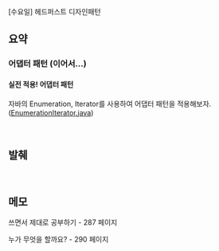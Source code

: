 [수요일] 헤드퍼스트 디자인패턴

## 요약

### 어댑터 패턴 (이어서...)

#### 실전 적용! 어댑터 패턴

자바의 Enumeration, Iterator를 사용하여 어댑터 패턴을 적용해보자. ([EnumerationIterator.java](../../headfirst-designpatterns/AdapterPattern/EnumerationAndIterator/src/EnumerationIterator.java))

</br>

## 발췌

</br>

## 메모

쓰면서 제대로 공부하기 - 287 페이지

누가 무엇을 할까요? - 290 페이지